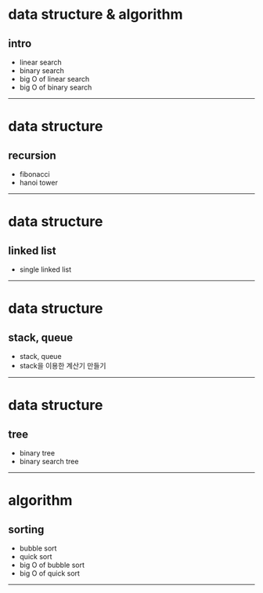 
# data structure & algorithm
## intro
- linear search
- binary search
- big O of linear search
- big O of binary search
---

# data structure
## recursion
  - fibonacci
  - hanoi tower
---

# data structure
## linked list
  - single linked list
---

# data structure
## stack, queue
  - stack, queue
  - stack을 이용한 계산기 만들기
---

# data structure
## tree
  - binary tree
  - binary search tree
---
# algorithm
## sorting
  - bubble sort
  - quick sort
  - big O of bubble sort
  - big O of quick sort
---











